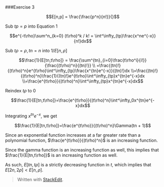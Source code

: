 
###Exercise 3

$$E[n,p] = \frac{\frac{p^n}{n!}}{}$$

Sub $tp = p$ into Equation 1

$$e^{-t\rho}\sum^n_{k=0} (t\rho)^k / k! = \int^\infty_{tp}\frac{x^ne^{-x}}{n!}dx$$

Sub $t\rho = \rho, tn = n$ into $1/E[n,\rho]$


$$\frac{1}{E[tn,t\rho]} = \frac{\sum^{tn}_{i=0}\frac{t\rho^i}{i!}}{\frac{(t\rho)^n}{(tn)!}} \\
=\frac{(tn)!}{(t\rho)^n}e^{t\rho}\int^\infty_{tp}\frac{x^{tn}e^{-x}}{(tn)!}dx
\\=\frac{(tn)!}{(t\rho)^n}\frac{1}{(tn)!}e^{t\rho}\int^\infty_{tp}x^{tn}e^{-x}dx
\\=\frac{e^{t\rho}}{(t\rho)^n}\int^\infty_{tp}x^{tn}e^{-x}dx$$

Reindex $t\rho$ to 0

$$\frac{1}{E[tn,t\rho]}=\frac{e^{t\rho}}{(t\rho)^n}\int^\infty_0x^{tn}e^{-x}dx$$

Integrating $x^{tn}e^{-x}$, we get

$$\frac{1}{E[tn,t\rho]}=\frac{e^{t\rho}}{(t\rho)^n}\Gamma(tn + 1)$$

Since an exponential function increases at a far greater rate than a polynomial function, $\frac{e^{t\rho}}{(t\rho)^n}$ is an increasing function.

Since the gamma function is an increasing function as well, this implies that $\frac{1}{E[tn,t\rho]}$ is an increasing function as well.

As such, $E[tn,t\rho]$ is a strictly decreasing function in $t$, which implies that $E[2n,2ρ] < E[n,ρ]$.

> Written with [StackEdit](https://stackedit.io/).